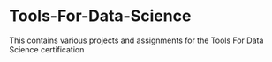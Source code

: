 # Tools-For-Data-Science
This contains various projects and assignments for the Tools For Data Science certification
